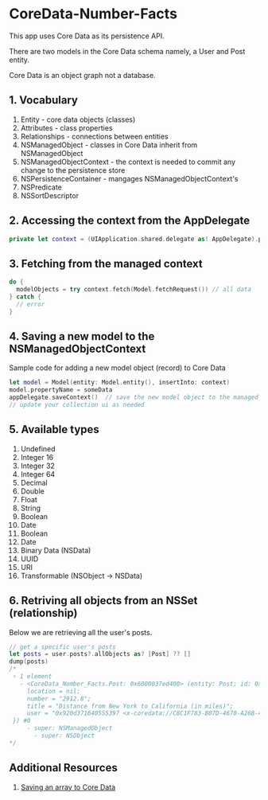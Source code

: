 # CoreData-Number-Facts

This app uses Core Data as its persistence API. 

There are two models in the Core Data schema namely, a User and Post entity. 

Core Data is an object graph not a database. 

## 1. Vocabulary 

1. Entity - core data objects (classes)
1. Attributes - class properties
1. Relationships - connections between entities
1. NSManagedObject - classes in Core Data inherit from NSManagedObject
1. NSManagedObjectContext - the context is needed to commit any change to the persistence store
1. NSPersistenceContainer - mangages NSManagedObjectContext's
1. NSPredicate 
1. NSSortDescriptor


## 2. Accessing the context from the AppDelegate 

```swift
private let context = (UIApplication.shared.delegate as! AppDelegate).persistentContainer.viewContext
```

## 3. Fetching from the managed context 

```swift 
do {
  modelObjects = try context.fetch(Model.fetchRequest()) // all data
} catch {
  // error
}
```

## 4. Saving a new model to the NSManagedObjectContext

Sample code for adding a new model object (record) to Core Data 

```swift 
let model = Model(entity: Model.entity(), insertInto: context)
model.propertyName = someData 
appDelegate.saveContext()  // save the new model object to the managed object content
// update your collection ui as needed 
```

## 5. Available types 

1. Undefined 
1. Integer 16
1. Integer 32
1. Integer 64
1. Decimal 
1. Double 
1. Float 
1. String 
1. Boolean
1. Date
1. Boolean
1. Date 
1. Binary Data (NSData) 
1. UUID 
1. URI 
1. Transformable (NSObject -> NSData)


## 6. Retriving all objects from an NSSet (relationship) 

Below we are retrieving all the user's posts.

```swift 
// get a specific user's posts
let posts = user.posts?.allObjects as? [Post] ?? []
dump(posts)
/*
 ▿ 1 element
   - <CoreData_Number_Facts.Post: 0x6000037ed400> (entity: Post; id: 0x920d371640595395 <x-coredata://C8C1F783-B07D-4670-A26B-4026C71513C7/Post/p2>; data: {
     location = nil;
     number = "2912.8";
     title = "Distance from New York to California (in miles)";
     user = "0x920d371640555397 <x-coredata://C8C1F783-B07D-4670-A26B-4026C71513C7/User/p1>";
 }) #0
     - super: NSManagedObject
       - super: NSObject
*/
```

## Additional Resources 

1. [Saving an array to Core Data](https://gist.github.com/alexpaul/f4d7ed66101613e892e50e8317ab30ca)
